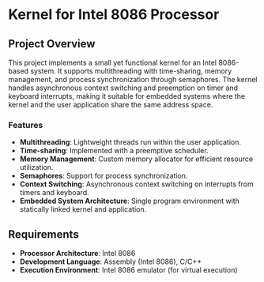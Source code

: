 # Kernel for Intel 8086 Processor

## Project Overview

This project implements a small yet functional kernel for an Intel 8086-based system. It supports multithreading with time-sharing, memory management, and process synchronization through semaphores. The kernel handles asynchronous context switching and preemption on timer and keyboard interrupts, making it suitable for embedded systems where the kernel and the user application share the same address space.

### Features

- **Multithreading**: Lightweight threads run within the user application.
- **Time-sharing**: Implemented with a preemptive scheduler.
- **Memory Management**: Custom memory allocator for efficient resource utilization.
- **Semaphores**: Support for process synchronization.
- **Context Switching**: Asynchronous context switching on interrupts from timers and keyboard.
- **Embedded System Architecture**: Single program environment with statically linked kernel and application.

## Requirements

- **Processor Architecture**: Intel 8086
- **Development Language**: Assembly (Intel 8086), C/C++
- **Execution Environment**: Intel 8086 emulator (for virtual execution)
